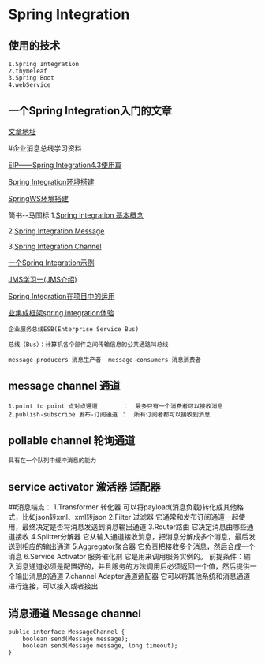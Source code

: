 # Spring Integration
## 使用的技术
    1.Spring Integration
    2.thymeleaf
    3.Spring Boot
    4.webService
## 一个Spring Integration入门的文章
[文章地址](http://www.importnew.com/16538.html)

#企业消息总线学习资料

[EIP——Spring Integration4.3使用篇](https://blog.csdn.net/xiayutai1/article/details/53302652?locationNum=4&fps=1)

[Spring Integration环境搭建](http://joinandjoin.iteye.com/blog/2004028)

[SpringWS环境搭建](https://www.cnblogs.com/hippo0918/p/3662587.html)

简书--马国标
1.[Spring integration 基本概念](https://www.jianshu.com/p/bf1643539f99)

2.[Spring Integration Message](https://www.jianshu.com/p/8d2481cfb20c)

3.[Spring Integration Channel](https://www.jianshu.com/p/b11d37866986)

[一个Spring Integration示例](http://www.importnew.com/16538.html)

[JMS学习一(JMS介绍)](https://blog.csdn.net/qh_java/article/details/55224259)

[Spring Integration在项目中的运用](http://binginx.com/2015/07/20/Spring-Integration-%E5%9C%A8%E9%A1%B9%E7%9B%AE%E4%B8%AD%E7%9A%84%E8%BF%90%E7%94%A8/)

[业集成框架spring integration体验](http://zhyi-12.iteye.com/blog/1880739)

```
企业服务总线ESB(Enterprise Service Bus)

总线（Bus）：计算机各个部件之间传输信息的公共通路叫总线

message-producers 消息生产者  message-consumers 消息消费者
```

## message channel 通道 
	1.point to point 点对点通道       ：  最多只有一个消费者可以接收消息
	2.publish-subscribe 发布-订阅通道 ：  所有订阅者都可以接收到消息
## pollable channel 轮询通道
	具有在一个队列中缓冲消息的能力
## service activator 激活器 适配器

##消息端点：
	1.Transformer 转化器
	可以将payload(消息负载)转化成其他格式，比如json转xml、xml转json
	2.Filter 过滤器
	它通常和发布订阅通道一起使用，最终决定是否将消息发送到消息输出通道
	3.Router路由
	它决定消息由哪些通道接收
	4.Splitter分解器
	它从输入通道接收消息，把消息分解成多个消息，最后发送到相应的输出通道
	5.Aggregator聚合器
	它负责把接收多个消息，然后合成一个消息
	6.Service Activator 服务催化剂
	它是用来调用服务实例的。
	前提条件：输入消息通道必须是配置好的，并且服务的方法调用后必须返回一个值，然后提供一个输出消息的通道
	7.channel Adapter通道适配器
	它可以将其他系统和消息通道进行连接，可以接入或者接出
## 消息通道 Message channel
	public interface MessageChannel {
	    boolean send(Message message);
	    boolean send(Message message, long timeout);
	}
